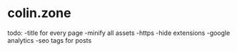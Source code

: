 colin.zone
==========

todo:
-title for every page
-minify all assets
-https
-hide extensions
-google analytics
-seo tags for posts
